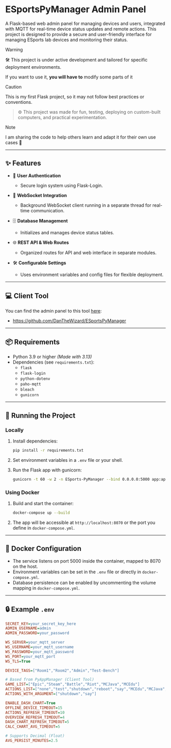 # ESportsPyManager Admin Panel

A Flask-based web admin panel for managing devices and users, integrated with MQTT for real-time device status updates and remote actions. This project is designed to provide a secure and user-friendly interface for managing ESports lab devices and monitoring their status.

> [!Warning]
> 🛠️ This project is under active development and tailored for specific deployment environments.
>
> If you want to use it, **you will have to** modify some parts of it

> [!CAUTION]
> This is my first Flask project, so it may not follow best practices or conventions.

> ⚙️ This project was made for fun, testing, deploying on custom-built computers, and practical experimentation.

> [!NOTE]  
> I am sharing the code to help others learn and adapt it for their own use cases 🙂

---

## ✨ Features

- 🔐 **User Authentication**
  - Secure login system using Flask-Login.
  
- 🔄 **WebSocket Integration**
  - Background WebSocket client running in a separate thread for real-time communication.
  
- 🗄️ **Database Management**
  - Initializes and manages device status tables.
  
- 🌐 **REST API & Web Routes**
  - Organized routes for API and web interface in separate modules.
  
- 🛠️ **Configurable Settings**
  - Uses environment variables and config files for flexible deployment.

---

## 💻 Client Tool
You can find the admin panel to this tool [here](https://github.com/DanTheWizard/ESportsPyManager):
- https://github.com/DanTheWizard/ESportsPyManager

---

## 📦 Requirements

- Python 3.9 or higher _(Made with 3.13)_
- Dependencies (see `requirements.txt`):
  - `flask`
  - `flask-login`
  - `python-dotenv`
  - `paho-mqtt`
  - `bleach`
  - `gunicorn`

---

## 🚀 Running the Project

### Locally

1. Install dependencies:
   ```bash
   pip install -r requirements.txt
   ```

2. Set environment variables in a `.env` file or your shell.

3. Run the Flask app with gunicorn:
   ```bash
   gunicorn -t 60 -w 2 -n ESports-PyManager --bind 0.0.0.0:5000 app:app
   ```

### Using Docker

1. Build and start the container:
   ```bash
   docker-compose up --build
   ```

2. The app will be accessible at `http://localhost:8070` or the port you define in `docker-compose.yml`.

---

## 🔧 Docker Configuration

- The service listens on port 5000 inside the container, mapped to 8070 on the host.
- Environment variables can be set in the `.env` file or directly in `docker-compose.yml`.
- Database persistence can be enabled by uncommenting the volume mapping in `docker-compose.yml`.

---

## 🔒 Example `.env`

```ini
SECRET_KEY=your_secret_key_here
ADMIN_USERNAME=admin
ADMIN_PASSWORD=your_password

WS_SERVER=your_mqtt_server
WS_USERNAME=your_mqtt_username
WS_PASSWORD=your_mqtt_password
WS_PORT=your_mqtt_port
WS_TLS=True

DEVICE_TAGS=["Room1","Room2","Admin","Test-Bench"]

# Based from PyAppManager (Client Tool)
GAME_LIST=["Epic","Steam","Battle","Riot","MCJava","MCEdu"]
ACTIONS_LIST=["none","test","shutdown","reboot","say","MCEdu","MCJava","ID"]
ACTIONS_WITH_ARGUMENT=["shutdown","say"]

ENABLE_DASH_CHART=True
OFFLINE_DEVICE_TIMEOUT=15
ACTIONS_REFRESH_TIMEOUT=10
OVERVIEW_REFRESH_TIMEOUT=4
DASH_CHART_REFRESH_TIMEOUT=5
CALC_CHART_AVG_TIMEOUT=5

# Supports Decimal (Float)
AVG_PERSIST_MINUTES=2.5
```

